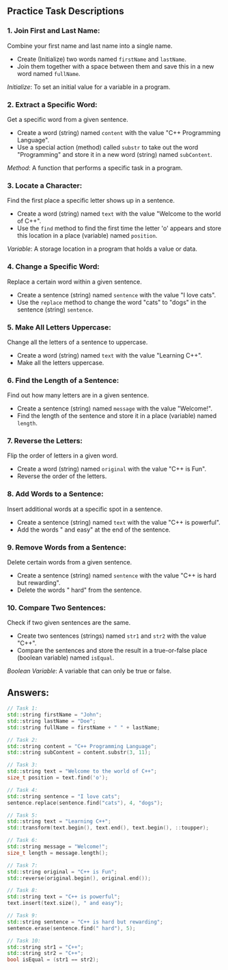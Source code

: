 ## Practice Task Descriptions

### 1. Join First and Last Name:
Combine your first name and last name into a single name.  
- Create (Initialize) two words named `firstName` and `lastName`.  
- Join them together with a space between them and save this in a new word named `fullName`.  

*Initialize*: To set an initial value for a variable in a program.

### 2. Extract a Specific Word:
Get a specific word from a given sentence.  
- Create a word (string) named `content` with the value "C++ Programming Language".  
- Use a special action (method) called `substr` to take out the word "Programming" and store it in a new word (string) named `subContent`.  

*Method*: A function that performs a specific task in a program.

### 3. Locate a Character:
Find the first place a specific letter shows up in a sentence.  
- Create a word (string) named `text` with the value "Welcome to the world of C++".  
- Use the `find` method to find the first time the letter 'o' appears and store this location in a place (variable) named `position`.  

*Variable*: A storage location in a program that holds a value or data.

### 4. Change a Specific Word:
Replace a certain word within a given sentence.  
- Create a sentence (string) named `sentence` with the value "I love cats".  
- Use the `replace` method to change the word "cats" to "dogs" in the sentence (string) `sentence`.  

### 5. Make All Letters Uppercase:
Change all the letters of a sentence to uppercase.  
- Create a word (string) named `text` with the value "Learning C++".  
- Make all the letters uppercase.  

### 6. Find the Length of a Sentence:
Find out how many letters are in a given sentence.  
- Create a sentence (string) named `message` with the value "Welcome!".  
- Find the length of the sentence and store it in a place (variable) named `length`.  

### 7. Reverse the Letters:
Flip the order of letters in a given word.  
- Create a word (string) named `original` with the value "C++ is Fun".  
- Reverse the order of the letters.  

### 8. Add Words to a Sentence:
Insert additional words at a specific spot in a sentence.  
- Create a sentence (string) named `text` with the value "C++ is powerful".  
- Add the words " and easy" at the end of the sentence.  

### 9. Remove Words from a Sentence:
Delete certain words from a given sentence.  
- Create a sentence (string) named `sentence` with the value "C++ is hard but rewarding".  
- Delete the words " hard" from the sentence.  

### 10. Compare Two Sentences:
Check if two given sentences are the same.  
- Create two sentences (strings) named `str1` and `str2` with the value "C++".  
- Compare the sentences and store the result in a true-or-false place (boolean variable) named `isEqual`.  

*Boolean Variable*: A variable that can only be true or false.

## Answers:
```cpp
// Task 1:
std::string firstName = "John";
std::string lastName = "Doe";
std::string fullName = firstName + " " + lastName;

// Task 2:
std::string content = "C++ Programming Language";
std::string subContent = content.substr(3, 11);

// Task 3:
std::string text = "Welcome to the world of C++";
size_t position = text.find('o');

// Task 4:
std::string sentence = "I love cats";
sentence.replace(sentence.find("cats"), 4, "dogs");

// Task 5:
std::string text = "Learning C++";
std::transform(text.begin(), text.end(), text.begin(), ::toupper);

// Task 6:
std::string message = "Welcome!";
size_t length = message.length();

// Task 7:
std::string original = "C++ is Fun";
std::reverse(original.begin(), original.end());

// Task 8:
std::string text = "C++ is powerful";
text.insert(text.size(), " and easy");

// Task 9:
std::string sentence = "C++ is hard but rewarding";
sentence.erase(sentence.find(" hard"), 5);

// Task 10:
std::string str1 = "C++";
std::string str2 = "C++";
bool isEqual = (str1 == str2);
